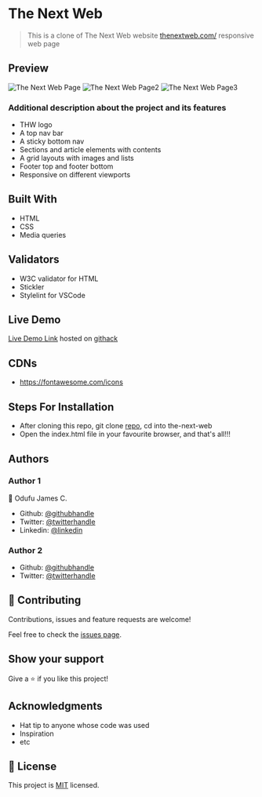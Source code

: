 # The Next Web
> This is a clone of The Next Web website [thenextweb.com/](https://thenextweb.com/) responsive web page

## Preview
![The Next Web Page](https://user-images.githubusercontent.com/57812000/78065236-93ab1300-7358-11ea-8ffd-83eb7908046d.png)
![The Next Web Page2](https://user-images.githubusercontent.com/57812000/78065240-973e9a00-7358-11ea-9363-01bc5cdb30bd.png)
![The Next Web Page3](https://user-images.githubusercontent.com/57812000/78143056-55166680-73f3-11ea-8e9a-2f8de45fa22e.png)


### Additional description about the project and its features
- THW logo
- A top nav bar
- A sticky bottom nav
- Sections and article elements with contents
- A grid layouts with images and lists
- Footer top and footer bottom
- Responsive on different viewports

## Built With

- HTML
- CSS
- Media queries

## Validators

- W3C validator for HTML
- Stickler
- Stylelint for VSCode

## Live Demo

[Live Demo Link](https://rawcdn.githack.com/jamezjaz/the-next-web/53075ec0e249d9eb064a2e67bc0fda1d8953e031/index.html) hosted on [githack](https://raw.githack.com)


## CDNs
- https://fontawesome.com/icons

## Steps For Installation
- After cloning this repo, git clone [repo](git@github.com:jamezjaz/the-next-web.git), cd into the-next-web
- Open the index.html file in your favourite browser, and that's all!!!


## Authors

### Author 1
 👤 Odufu James C.
- Github: [@githubhandle](https://github.com/jamezjaz)
- Twitter: [@twitterhandle](https://twitter.com/jamezjaz90)
- Linkedin: [@linkedin](https://linkedin.com/in/james-odufu-ba2a4a125)

### Author 2
- Github: [@githubhandle](https://github.com/Genius8)
- Twitter: [@twitterhandle](https://twitter.com/erasmus_okiror)



## :handshake: Contributing

Contributions, issues and feature requests are welcome!

Feel free to check the [issues page](issues/).

## Show your support

Give a :star:️ if you like this project!

## Acknowledgments

- Hat tip to anyone whose code was used
- Inspiration
- etc

## :memo: License

This project is [MIT](lic.url) licensed.
